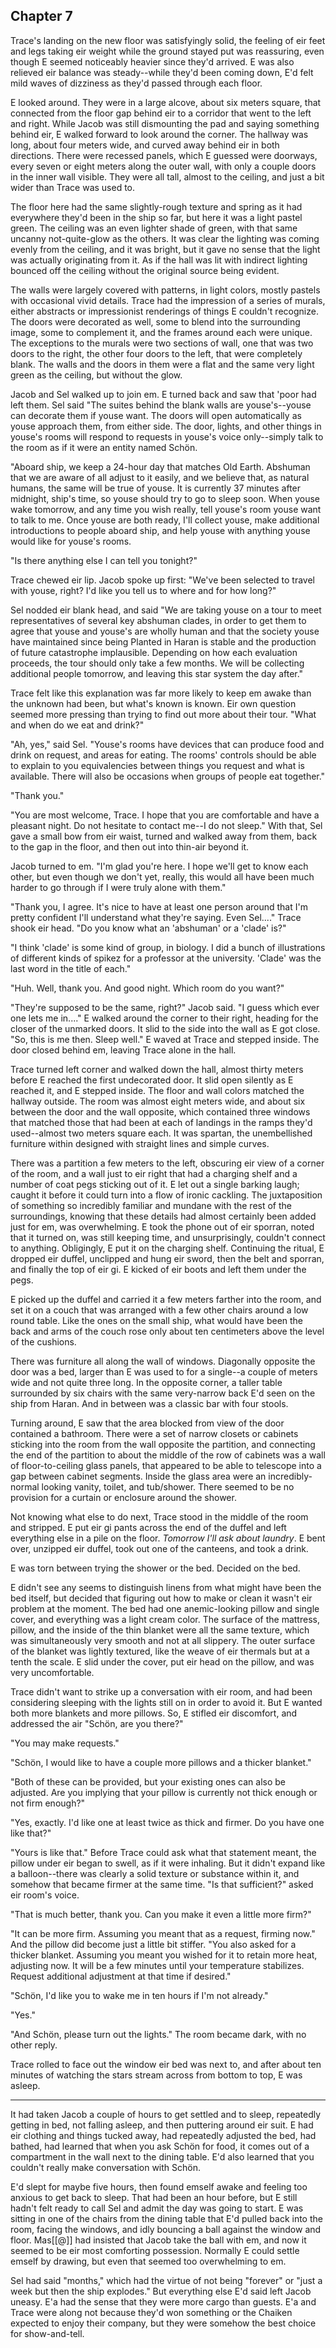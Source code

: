 ---
---


## Chapter 7

Trace's landing on the new floor was satisfyingly solid, the feeling
of eir feet and legs taking eir weight while the ground stayed put was
reassuring, even though E seemed noticeably heavier since they'd
arrived.  E was also relieved eir balance was steady--while they'd
been coming down, E'd felt mild waves of dizziness as they'd passed
through each floor.

E looked around.  They were in a large alcove, about six meters
square, that connected from the floor gap behind eir to a corridor
that went to the left and right.  While Jacob was still dismounting
the pad and saying something behind eir, E walked forward to look
around the corner.  The hallway was long, about four meters wide, and
curved away behind eir in both directions.  There were recessed
panels, which E guessed were doorways, every seven or eight meters
along the outer wall, with only a couple doors in the inner wall
visible.  They were all tall, almost to the ceiling, and just a bit
wider than Trace was used to.

The floor here had the same slightly-rough texture and spring as it
had everywhere they'd been in the ship so far, but here it was a light
pastel green.  The ceiling was an even lighter shade of green, with
that same uncanny not-quite-glow as the others.  It was clear the
lighting was coming evenly from the ceiling, and it was bright, but it
gave no sense that the light was actually originating from it.  As if
the hall was lit with indirect lighting bounced off the ceiling
without the original source being evident.

The walls were largely covered with patterns, in light colors, mostly
pastels with occasional vivid details.  Trace had the impression of a
series of murals, either abstracts or impressionist renderings of
things E couldn't recognize.  The doors were decorated as well, some
to blend into the surrounding image, some to complement it, and the
frames around each were unique.  The exceptions to the murals were two
sections of wall, one that was two doors to the right, the other four
doors to the left, that were completely blank.  The walls and the
doors in them were a flat and the same very light green as the
ceiling, but without the glow.

Jacob and Sel walked up to join em.  E turned back and saw that 'poor
had left them.  Sel said "The suites behind the blank walls are
youse's--youse can decorate them if youse want.  The doors will open
automatically as youse approach them, from either side.  The door,
lights, and other things in youse's rooms will respond to requests in
youse's voice only--simply talk to the room as if it were an entity
named Schön.

"Aboard ship, we keep a 24-hour day that matches Old Earth.  Abshuman
that we are aware of all adjust to it easily, and we believe that, as
natural humans, the same will be true of youse.  It is currently 37
minutes after midnight, ship's time, so youse should try to go to
sleep soon.  When youse wake tomorrow, and any time you wish really,
tell youse's room youse want to talk to me.  Once youse are both
ready, I'll collect youse, make additional introductions to people
aboard ship, and help youse with anything youse would like for youse's
rooms.

"Is there anything else I can tell you tonight?"

Trace chewed eir lip.  Jacob spoke up first:  "We've been selected to
travel with youse, right?  I'd like you tell us to where and for how
long?"

Sel nodded eir blank head, and said "We are taking youse on a tour to
meet representatives of several key abshuman clades, in order to get
them to agree that youse and youse's are wholly human and that the
society youse have maintained since being Planted in Haran is stable
and the production of future catastrophe implausible.  Depending on
how each evaluation proceeds, the tour should only take a few months.
We will be collecting additional people tomorrow, and leaving this
star system the day after."

Trace felt like this explanation was far more likely to keep em awake
than the unknown had been, but what's known is known.  Eir own
question seemed more pressing than trying to find out more about their
tour.  "What and when do we eat and drink?"

"Ah, yes," said Sel.  "Youse's rooms have devices that can produce
food and drink on request, and areas for eating.  The rooms' controls
should be able to explain to you equivalencies between things you
request and what is available.  There will also be occasions when
groups of people eat together."

"Thank you."

"You are most welcome, Trace.  I hope that you are comfortable and
have a pleasant night.  Do not hesitate to contact me--I do not
sleep."  With that, Sel gave a small bow from eir waist, turned and
walked away from them, back to the gap in the floor, and then out into
thin-air beyond it.

Jacob turned to em.  "I'm glad you're here.  I hope we'll get to know
each other, but even though we don't yet, really, this would all have
been much harder to go through if I were truly alone with them."

"Thank you, I agree.  It's nice to have at least one person around
that I'm pretty confident I'll understand what they're saying.  Even
Sel...."  Trace shook eir head.  "Do you know what an 'abshuman' or a
'clade' is?"

"I think 'clade' is some kind of group, in biology.  I did a bunch of
illustrations of different kinds of spikez for a professor at the
university.  'Clade' was the last word in the title of each."

"Huh.  Well, thank you.  And good night.  Which room do you want?"

"They're supposed to be the same, right?"  Jacob said.  "I guess
which ever one lets me in...."  E walked around the corner to their
right, heading for the closer of the unmarked doors.  It slid to the
side into the wall as E got close.  "So, this is me then.  Sleep
well."  E waved at Trace and stepped inside.  The door closed behind
em, leaving Trace alone in the hall.

Trace turned left corner and walked down the hall, almost thirty
meters before E reached the first undecorated door.  It slid open
silently as E reached it, and E stepped inside.  The floor and wall
colors matched the hallway outside.  The room was almost eight meters
wide, and about six between the door and the wall opposite, which
contained three windows that matched those that had been at each of
landings in the ramps they'd used--almost two meters square each.  It
was spartan, the unembellished furniture within designed with straight
lines and simple curves.

There was a partition a few meters to the left, obscuring eir view of
a corner of the room, and a wall just to eir right that had a charging
shelf and a number of coat pegs sticking out of it.  E let out a
single barking laugh; caught it before it could turn into a flow of
ironic cackling.  The juxtaposition of something so incredibly
familiar and mundane with the rest of the surroundings, knowing that
these details had almost certainly been added just for em, was
overwhelming.  E took the phone out of eir sporran, noted that it
turned on, was still keeping time, and unsurprisingly, couldn't
connect to anything.  Obligingly, E put it on the charging shelf.
Continuing the ritual, E dropped eir duffel, unclipped and hung eir
sword, then the belt and sporran, and finally the top of eir gi.  E
kicked of eir boots and left them under the pegs.

E picked up the duffel and carried it a few meters farther into the
room, and set it on a couch that was arranged with a few other chairs
around a low round table.  Like the ones on the small ship, what would
have been the back and arms of the couch rose only about ten
centimeters above the level of the cushions.

There was furniture all along the wall of windows.  Diagonally
opposite the door was a bed, larger than E was used to for a single--a
couple of meters wide and not quite three long.  In the opposite
corner, a taller table surrounded by six chairs with the same
very-narrow back E'd seen on the ship from Haran.  And in between was
a classic bar with four stools.

Turning around, E saw that the area blocked from view of the door
contained a bathroom.  There were a set of narrow closets or cabinets
sticking into the room from the wall opposite the partition, and
connecting the end of the partition to about the middle of the row of
cabinets was a wall of floor-to-ceiling glass panels, that appeared to
be able to telescope into a gap between cabinet segments.  Inside the
glass area were an incredibly-normal looking vanity, toilet, and
tub/shower.  There seemed to be no provision for a curtain or
enclosure around the shower.

Not knowing what else to do next, Trace stood in the middle of the
room and stripped.  E put eir gi pants across the end of the duffel
and left everything else in a pile on the floor.  _Tomorrow I'll ask
about laundry_.  E bent over, unzipped eir duffel, took out one of the
canteens, and took a drink.

E was torn between trying the shower or the bed.  Decided on the bed.

E didn't see any seems to distinguish linens from what might have been
the bed itself, but decided that figuring out how to make or clean it
wasn't eir problem at the moment.  The bed had one anemic-looking
pillow and single cover, and everything was a light cream color.  The
surface of the mattress, pillow, and the inside of the thin blanket
were all the same texture, which was simultaneously very smooth and
not at all slippery.  The outer surface of the blanket was lightly
textured, like the weave of eir thermals but at a tenth the scale.  E
slid under the cover, put eir head on the pillow, and was very
uncomfortable.

Trace didn't want to strike up a conversation with eir room, and had
been considering sleeping with the lights still on in order to avoid
it.  But E wanted both more blankets and more pillows.  So, E stifled
eir discomfort, and addressed the air "Schön, are you there?"

"You may make requests."

"Schön, I would like to have a couple more pillows and a thicker
blanket."

"Both of these can be provided, but your existing ones can also be
adjusted.  Are you implying that your pillow is currently not thick
enough or not firm enough?"

"Yes, exactly.  I'd like one at least twice as thick and firmer.  Do
you have one like that?"

"Yours is like that."  Before Trace could ask what that statement
meant, the pillow under eir began to swell, as if it were inhaling.
But it didn't expand like a balloon--there was clearly a solid texture
or substance within it, and somehow that became firmer at the same
time.  "Is that sufficient?" asked eir room's voice.

"That is much better, thank you.  Can you make it even a little more
firm?"

"It can be more firm.  Assuming you meant that as a request, firming
now."  And the pillow did become just a little bit stiffer.  "You also
asked for a thicker blanket.  Assuming you meant you wished for it to
retain more heat, adjusting now.  It will be a few minutes until your
temperature stabilizes.  Request additional adjustment at that time if
desired."

"Schön, I'd like you to wake me in ten hours if I'm not already."

"Yes."

"And Schön, please turn out the lights."  The room became dark, with
no other reply.

Trace rolled to face out the window eir bed was next to, and after
about ten minutes of watching the stars stream across from bottom to
top, E was asleep.

*****

It had taken Jacob a couple of hours to get settled and to sleep,
repeatedly getting in bed, not falling asleep, and then puttering
around eir suit.  E had eir clothing and things tucked away, had
repeatedly adjusted the bed, had bathed, had learned that when you ask
Schön for food, it comes out of a compartment in the wall next to the
dining table.  E'd also learned that you couldn't really make
conversation with Schön.

E'd slept for maybe five hours, then found emself awake and feeling
too anxious to get back to sleep.  That had been an hour before, but E
still hadn't felt ready to call Sel and admit the day was going to
start.  E was sitting in one of the chairs from the dining table that
E'd pulled back into the room, facing the windows, and idly bouncing a
ball against the window and floor.  Mas[[@]] had insisted that Jacob
take the ball with em, and now it seemed to be eir most comforting
possession.  Normally E could settle emself by drawing, but even that
seemed too overwhelming to em.

Sel had said "months," which had the virtue of not being "forever" or
"just a week but then the ship explodes."  But everything else E'd
said left Jacob uneasy.  E'a had the sense that they were more cargo
than guests.  E'a and Trace were along not because they'd won
something or the Chaiken expected to enjoy their company, but they
were somehow the best choice for show-and-tell.

